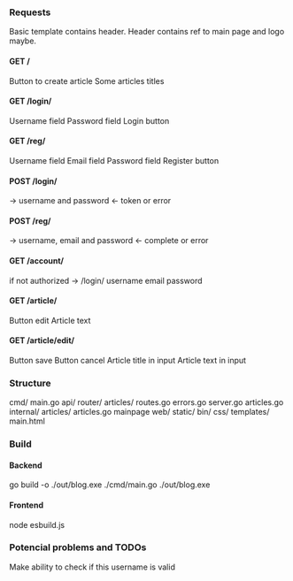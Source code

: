 
### Requests

Basic template contains header. Header contains ref to main page and logo maybe.

#### GET /
Button to create article
Some articles titles

#### GET /login/
Username field
Password field
Login button

#### GET /reg/
Username field
Email field
Password field
Register button

#### POST /login/
-> username and password
<- token or error

#### POST /reg/
-> username, email and password
<- complete or error

#### GET /account/
if not authorized -> /login/
username
email
password

#### GET /article/<UUID>
Button edit
Article text

#### GET /article/edit/<UUID>
Button save
Button cancel
Article title in input 
Article text in input

### Structure
cmd/
  main.go
api/
  router/
    articles/
      routes.go
  errors.go
  server.go
  articles.go
internal/
  articles/
    articles.go
    mainpage
web/
  static/
    bin/
      css/
  templates/
    main.html



### Build
#### Backend
go build -o ./out/blog.exe ./cmd/main.go
./out/blog.exe
#### Frontend
node esbuild.js

### Potencial problems and TODOs
Make ability to check if this username is valid
